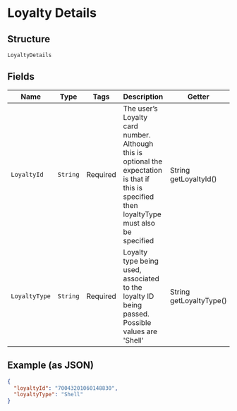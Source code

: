 
# Loyalty Details

## Structure

`LoyaltyDetails`

## Fields

| Name | Type | Tags | Description | Getter | Setter |
|  --- | --- | --- | --- | --- | --- |
| `LoyaltyId` | `String` | Required | The user’s Loyalty card number. Although this is optional the expectation is that if this is specified then loyaltyType must also be specified | String getLoyaltyId() | setLoyaltyId(String loyaltyId) |
| `LoyaltyType` | `String` | Required | Loyalty type being used, associated to the loyalty ID being passed. Possible values are 'Shell' | String getLoyaltyType() | setLoyaltyType(String loyaltyType) |

## Example (as JSON)

```json
{
  "loyaltyId": "70043201060148830",
  "loyaltyType": "Shell"
}
```

